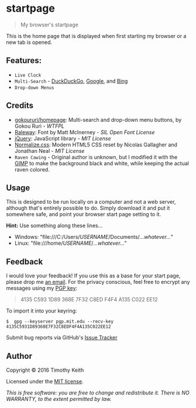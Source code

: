 # startpage
> My browser's startpage

This is the home page that is displayed when first starting my browser or a new 
tab is opened. 

## Features:
* `Live Clock`
* `Multi-Search` - [DuckDuckGo](https://duckduckgo.com/), 
  [Google](https://www.google.com/), and [Bing](http://www.bing.com/)
* `Drop-down Menus`


## Credits
* [gokoururi/homepage]([https://github.com/gokoururi/homepage): Multi-search and 
  drop-down menu buttons, by Gokou Ruri - *WTFPL*
* [Raleway](https://www.theleagueofmoveabletype.com/raleway): Font by Matt 
  McInerney - *SIL Open Font License*
* [jQuery](https://jquery.com/): JavaScript library - *MIT License*
* [Normalize.css](https://github.com/necolas/normalize.css): Modern HTML5 CSS 
  reset by Nicolas Gallagher and Jonathan Neal - *MIT License*
* `Raven Cawing` - Original author is unknown, but I modified it with the 
  [GIMP](http://www.gimp.org/) to make the background black and white, while 
  keeping the actual raven colored. 


## Usage
This is designed to be run locally on a computer and not a web server, although 
that's entirely possible to do. Simply download it and put it somewhere safe, 
and point your browser start page setting to it. 

**Hint:** Use something along these lines...

* Windows: "file:///C:/Users/*USERNAME*/Documents/*...whatever...*"
* Linux: "file:///home/*USERNAME*/*...whatever...*"


## Feedback
I would love your feedback! If you use this as a base for your start page, 
please drop me [an email](mailto:timothykeith@gmail.com). For the privacy 
conscious, feel free to encrypt any messages using my [PGP key](http://pgp.mit.edu/pks/lookup?op=vindex&fingerprint=on&search=0xF4F4A135C022EE12):

> 4135 C593 1D89 368E 7F32 C8ED F4F4 A135 C022 EE12

To import it into your keyring:
```console
$  gpg --keyserver pgp.mit.edu --recv-key 4135C5931D89368E7F32C8EDF4F4A135C022EE12
```

Submit bug reports via GitHub's [Issue Tracker](https://github.com/keithieopia/startpage/issues)


## Author
Copyright &copy; 2016 Timothy Keith

Licensed under the [MIT license](https://github.com/keithieopia/startpage/blob/master/LICENSE).

*This is free software: you are free to change and redistribute it. There is NO 
WARRANTY, to the extent permitted by law.*
